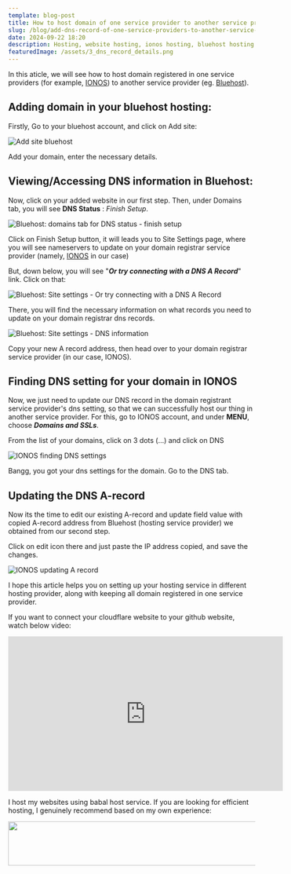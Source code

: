 ```yaml
---
template: blog-post
title: How to host domain of one service provider to another service provider
slug: /blog/add-dns-record-of-one-service-providers-to-another-service-provider
date: 2024-09-22 18:20
description: Hosting, website hosting, ionos hosting, bluehost hosting
featuredImage: /assets/3_dns_record_details.png
---
```

In this aticle, we will see how to host domain registered in one service providers (for example, [IONOS](https://ionos.co.uk)) to another service provider (eg. [Bluehost](https://www.bluehost.com)).

## Adding domain in your bluehost hosting:

Firstly, Go to your bluehost account, and click on Add site:

![Add site bluehost](/assets/0_bluehost-add-site.png "Bluehost Add Site")

Add your domain, enter the necessary details. 

## Viewing/Accessing DNS information in Bluehost:

Now, click on your added website in our first step. Then, under Domains tab, you will see **DNS Status** : *Finish Setup*.

![Bluehost: domains tab for DNS status - finish setup](/assets/1_showing-bluehost.png "Bluehost: domains tab for DNS status - finish setup")

Click on Finish Setup button, it will leads you to Site Settings page, where you will see nameservers to update on your domain registrar service provider (namely, [IONOS](https://ionos.co.uk) in our case)

But, down below, you will see "***Or try connecting with a DNS A Record***" link. Click on that:

![Bluehost: Site settings - Or try connecting with a DNS A Record](/assets/2_try_dns_records.png "Bluehost: Site settings - Or try connecting with a DNS A Record")

There, you will find the necessary information on what records you need to update on your domain registrar dns records. 

![Bluehost: Site settings - DNS information](/assets/3_dns_record_details.png "Bluehost: Site settings - DNS information")

Copy your new A record address, then head over to your domain registrar service provider (in our case, IONOS).

## Finding DNS setting for your domain in IONOS

Now, we just need to update our DNS record in the domain registrant service provider's dns setting, so that we can successfully host our thing in another service provider. For this, go to IONOS account, and under **MENU**, choose ***Domains and SSLs***. 

From the list of your domains, click on 3 dots (...) and click on DNS

![IONOS finding DNS settings](/assets/4_ionos_find_dns.png "IONOS finding DNS settings")

Bangg, you got your dns settings for the domain. Go to the DNS tab.

## Updating the DNS A-record

Now its the time to edit our existing A-record and update field value with copied A-record address from Bluehost (hosting service provider) we obtained from our second step. 

Click on edit icon there and just paste the IP address copied, and save the changes.

![IONOS updating A record](/assets/5_dns_record_a_ionos.png "IONOS updating A record")

I hope this article helps you on setting up your hosting service in different hosting provider, along with keeping all domain registered in one service provider. 

If you want to connect your cloudflare website to your github website, watch below video:



<iframe width="560" height="315" src="https://www.youtube.com/embed/LcQZs6ii2Zk?si=upIzyfn0idyN-_mO" title="YouTube video player" frameborder="0" allow="accelerometer; autoplay; clipboard-write; encrypted-media; gyroscope; picture-in-picture; web-share" referrerpolicy="strict-origin-when-cross-origin" allowfullscreen></iframe>



I host my websites using babal host service. If you are looking for efficient hosting, I genuinely recommend based on my own experience:



<a href="https://clients.babal.host/aff.php?aff=537&gocart=true"><img src="https://babal.host/img/affiliate/970x90LargeLeaderboard.png" width="970" height="90" border="0"></a>